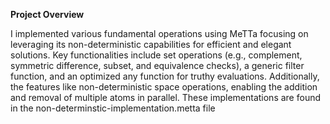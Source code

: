 **Project Overview**

I implemented various fundamental operations using MeTTa focusing on leveraging its non-deterministic capabilities for efficient and elegant solutions. Key functionalities include set operations (e.g., complement, symmetric difference, subset, and equivalence checks), a generic filter function, and an optimized any function for truthy evaluations. Additionally, the features like non-deterministic space operations, enabling the addition and removal of multiple atoms in parallel. These implementations are found in the non-determinstic-implementation.metta file
